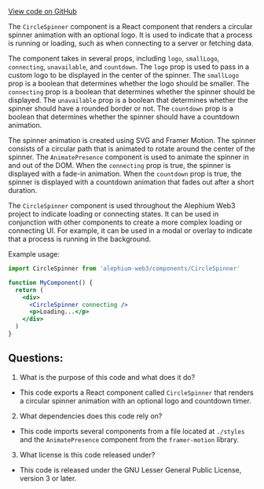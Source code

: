 [View code on GitHub](https://github.com/alephium/alephium-web3/packages/web3-react/src/components/ConnectModal/ConnectWithInjector/CircleSpinner/index.tsx)

The `CircleSpinner` component is a React component that renders a circular spinner animation with an optional logo. It is used to indicate that a process is running or loading, such as when connecting to a server or fetching data. 

The component takes in several props, including `logo`, `smallLogo`, `connecting`, `unavailable`, and `countdown`. The `logo` prop is used to pass in a custom logo to be displayed in the center of the spinner. The `smallLogo` prop is a boolean that determines whether the logo should be smaller. The `connecting` prop is a boolean that determines whether the spinner should be displayed. The `unavailable` prop is a boolean that determines whether the spinner should have a rounded border or not. The `countdown` prop is a boolean that determines whether the spinner should have a countdown animation.

The spinner animation is created using SVG and Framer Motion. The spinner consists of a circular path that is animated to rotate around the center of the spinner. The `AnimatePresence` component is used to animate the spinner in and out of the DOM. When the `connecting` prop is true, the spinner is displayed with a fade-in animation. When the `countdown` prop is true, the spinner is displayed with a countdown animation that fades out after a short duration.

The `CircleSpinner` component is used throughout the Alephium Web3 project to indicate loading or connecting states. It can be used in conjunction with other components to create a more complex loading or connecting UI. For example, it can be used in a modal or overlay to indicate that a process is running in the background. 

Example usage:

```jsx
import CircleSpinner from 'alephium-web3/components/CircleSpinner'

function MyComponent() {
  return (
    <div>
      <CircleSpinner connecting />
      <p>Loading...</p>
    </div>
  )
}
```
## Questions: 
 1. What is the purpose of this code and what does it do?
- This code exports a React component called `CircleSpinner` that renders a circular spinner animation with an optional logo and countdown timer.

2. What dependencies does this code rely on?
- This code imports several components from a file located at `./styles` and the `AnimatePresence` component from the `framer-motion` library.

3. What license is this code released under?
- This code is released under the GNU Lesser General Public License, version 3 or later.
